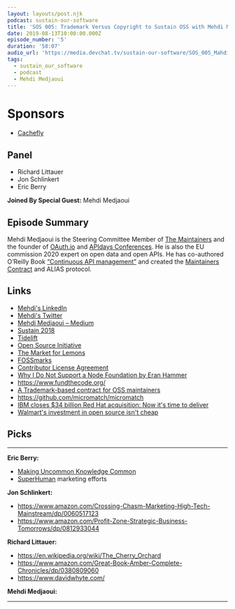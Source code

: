 ```yaml
---
layout: layouts/post.njk
podcast: sustain-our-software
title: 'SOS 005: Trademark Versus Copyright to Sustain OSS with Mehdi Medjaoui'
date: 2019-08-13T10:00:00.000Z
episode_number: '5'
duration: '58:07'
audio_url: 'https://media.devchat.tv/sustain-our-software/SOS_005_Mahdi_Medjaoui.mp3'
tags:
  - sustain_our_software
  - podcast
  - Mehdi Medjaoui
---
```

# Sponsors

* [Cachefly](https://www.cachefly.com/)

## Panel

* Richard Littauer
* Jon Schlinkert 
* Eric Berry

**Joined By Special Guest:** Mehdi Medjaoui

## Episode Summary

Mehdi Medjaoui is the Steering Committee Member of [The Maintainers](themaintainers.org/) and the founder of [OAuth.io](https://oauth.io/) and [APIdays Conferences](https://www.apidays.co/). He is also the EU commission 2020 expert on open data and open APIs. He has co-authored  O’Reilly Book [“Continuous API management”](https://www.amazon.com/Continuous-API-Management-Decisions-Landscape/dp/1492043559) and created the [Maintainers Contract](https://framagit.org/inno3/tm-contract-for-oss-maintainers/blob/master/tm-maintainers-contract.md) and ALIAS protocol. 

## Links

* [Mehdi's LinkedIn](https://www.linkedin.com/in/mehdimedjaoui/en)
* [Mehdi's Twitter](https://twitter.com/medjawii?lang=en)
* [Mehdi Medjaoui – Medium](https://medium.com/@medjawii)
* [Sustain 2018](https://sustainoss.org/) 
* [Tidelift](https://tidelift.com/)
* [Open Source Initiative](https://opensource.org/osd)
* [The Market for Lemons](https://en.wikipedia.org/wiki/The_Market_for_Lemons)
* [FOSSmarks](http://fossmarks.org/)
* [Contributor License Agreement](https://en.wikipedia.org/wiki/Contributor_License_Agreement)
* [Why I Do Not Support a Node Foundation by Eran Hammer](https://hueniverse.com/why-i-do-not-support-a-node-foundation-a9cc00e1e677)
* <https://www.fundthecode.org/>
* [A Trademark-based contract for OSS maintainers](https://framagit.org/inno3/tm-contract-for-oss-maintainers/tree/master)
* <https://github.com/micromatch/micromatch>
* [IBM closes $34 billion Red Hat acquisition: Now it's time to deliver](https://www.zdnet.com/article/ibm-closes-34-billion-red-hat-acquisition-now-its-time-to-deliver/)
* [Walmart's investment in open source isn't cheap](https://www.infoworld.com/article/2608897/walmart-s-investment-in-open-source-isn-t-cheap.html)





## Picks

****

**Eric Berry:**

* [Making Uncommon Knowledge Common](https://kwokchain.com/2019/04/09/making-uncommon-knowledge-common/)
* [SuperHuman](https://superhuman.com/) marketing efforts

**Jon Schlinkert:**

* https://www.amazon.com/Crossing-Chasm-Marketing-High-Tech-Mainstream/dp/0060517123
* https://www.amazon.com/Profit-Zone-Strategic-Business-Tomorrows/dp/0812933044

**Richard Littauer:**

* https://en.wikipedia.org/wiki/The_Cherry_Orchard
* https://www.amazon.com/Great-Book-Amber-Complete-Chronicles/dp/0380809060
* https://www.davidwhyte.com/

**Mehdi Medjaoui:**

- - -

